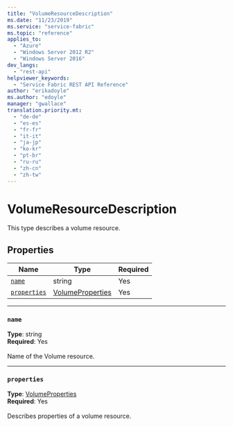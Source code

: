 ```yaml
---
title: "VolumeResourceDescription"
ms.date: "11/23/2019"
ms.service: "service-fabric"
ms.topic: "reference"
applies_to: 
  - "Azure"
  - "Windows Server 2012 R2"
  - "Windows Server 2016"
dev_langs: 
  - "rest-api"
helpviewer_keywords: 
  - "Service Fabric REST API Reference"
author: "erikadoyle"
ms.author: "edoyle"
manager: "gwallace"
translation.priority.mt: 
  - "de-de"
  - "es-es"
  - "fr-fr"
  - "it-it"
  - "ja-jp"
  - "ko-kr"
  - "pt-br"
  - "ru-ru"
  - "zh-cn"
  - "zh-tw"
---
```

# VolumeResourceDescription

This type describes a volume resource.

## Properties
| Name | Type | Required |
| --- | --- | --- |
| [`name`](#name) | string | Yes |
| [`properties`](#properties) | [VolumeProperties](sfclient-v70-model-volumeproperties.md) | Yes |

____
### `name`
__Type__: string <br/>
__Required__: Yes<br/>
<br/>
Name of the Volume resource.

____
### `properties`
__Type__: [VolumeProperties](sfclient-v70-model-volumeproperties.md) <br/>
__Required__: Yes<br/>
<br/>
Describes properties of a volume resource.
